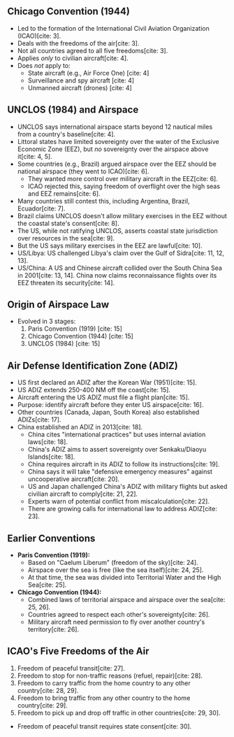 

## Chicago Convention (1944)

* Led to the formation of the International Civil Aviation Organization (ICAO)[cite: 3].
* Deals with the freedoms of the air[cite: 3].
* Not all countries agreed to all five freedoms[cite: 3].
* Applies *only* to civilian aircraft[cite: 4].
* Does *not* apply to:
    * State aircraft (e.g., Air Force One) [cite: 4]
    * Surveillance and spy aircraft [cite: 4]
    * Unmanned aircraft (drones) [cite: 4]

## UNCLOS (1984) and Airspace

* UNCLOS says international airspace starts beyond 12 nautical miles from a country's baseline[cite: 4].
* Littoral states have limited sovereignty over the water of the Exclusive Economic Zone (EEZ), but *no* sovereignty over the airspace above it[cite: 4, 5].
* Some countries (e.g., Brazil) argued airspace over the EEZ should be national airspace (they went to ICAO)[cite: 6].
    * They wanted more control over military aircraft in the EEZ[cite: 6].
    * ICAO rejected this, saying freedom of overflight over the high seas and EEZ remains[cite: 6].
* Many countries still contest this, including Argentina, Brazil, Ecuador[cite: 7].
* Brazil claims UNCLOS doesn't allow military exercises in the EEZ without the coastal state's consent[cite: 8].
* The US, while not ratifying UNCLOS, asserts coastal state jurisdiction over resources in the sea[cite: 9].
* But the US says military exercises in the EEZ are lawful[cite: 10].
* US/Libya: US challenged Libya's claim over the Gulf of Sidra[cite: 11, 12, 13].
* US/China: A US and Chinese aircraft collided over the South China Sea in 2001[cite: 13, 14]. China now claims reconnaissance flights over its EEZ threaten its security[cite: 14].

## Origin of Airspace Law

* Evolved in 3 stages:
    1.  Paris Convention (1919) [cite: 15]
    2.  Chicago Convention (1944) [cite: 15]
    3.  UNCLOS (1984) [cite: 15]

## Air Defense Identification Zone (ADIZ)

* US first declared an ADIZ after the Korean War (1951)[cite: 15].
* US ADIZ extends 250-400 NM off the coast[cite: 15].
* Aircraft entering the US ADIZ must file a flight plan[cite: 15].
* Purpose: identify aircraft before they enter US airspace[cite: 16].
* Other countries (Canada, Japan, South Korea) also established ADIZs[cite: 17].
* China established an ADIZ in 2013[cite: 18].
    * China cites "international practices" but uses internal aviation laws[cite: 18].
    * China's ADIZ aims to assert sovereignty over Senkaku/Diaoyu Islands[cite: 18].
    * China requires aircraft in its ADIZ to follow its instructions[cite: 19].
    * China says it will take "defensive emergency measures" against uncooperative aircraft[cite: 20].
    * US and Japan challenged China's ADIZ with military flights but asked civilian aircraft to comply[cite: 21, 22].
    * Experts warn of potential conflict from miscalculation[cite: 22].
    * There are growing calls for international law to address ADIZ[cite: 23].

## Earlier Conventions

* **Paris Convention (1919):**
    * Based on "Caelum Liberum" (freedom of the sky)[cite: 24].
    * Airspace over the sea is free (like the sea itself)[cite: 24, 25].
    * At that time, the sea was divided into Territorial Water and the High Sea[cite: 25].
* **Chicago Convention (1944):**
    * Combined laws of territorial airspace and airspace over the sea[cite: 25, 26].
    * Countries agreed to respect each other's sovereignty[cite: 26].
    * Military aircraft need permission to fly over another country's territory[cite: 26].

## ICAO's Five Freedoms of the Air

1.  Freedom of peaceful transit[cite: 27].
2.  Freedom to stop for non-traffic reasons (refuel, repair)[cite: 28].
3.  Freedom to carry traffic from the home country to any other country[cite: 28, 29].
4.  Freedom to bring traffic from any other country to the home country[cite: 29].
5.  Freedom to pick up and drop off traffic in other countries[cite: 29, 30].

* Freedom of peaceful transit requires state consent[cite: 30].